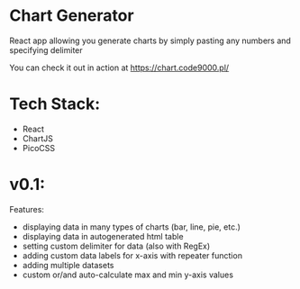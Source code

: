 # Chart Generator
React app allowing you generate charts by simply pasting any numbers and specifying delimiter

You can check it out in action at https://chart.code9000.pl/
# Tech Stack:
- React
- ChartJS
- PicoCSS

# v0.1:
Features:
- displaying data in many types of charts (bar, line, pie, etc.)
- displaying data in autogenerated html table
- setting custom delimiter for data (also with RegEx)
- adding custom data labels for x-axis with repeater function
- adding multiple datasets
- custom or/and auto-calculate max and min y-axis values
